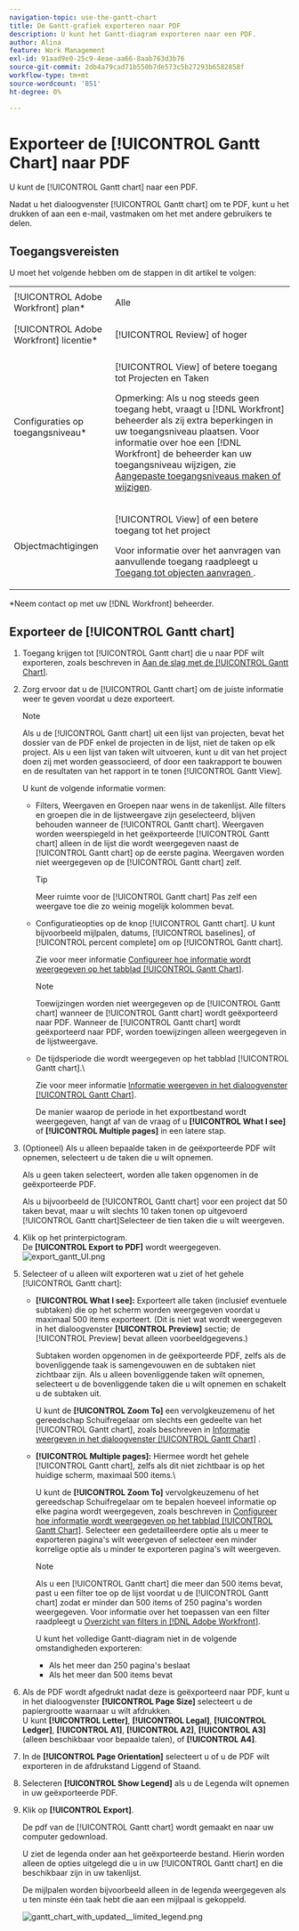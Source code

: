 ```yaml
---
navigation-topic: use-the-gantt-chart
title: De Gantt-grafiek exporteren naar PDF
description: U kunt het Gantt-diagram exporteren naar een PDF.
author: Alina
feature: Work Management
exl-id: 91aad9e0-25c9-4eae-aa66-8aab763d3b76
source-git-commit: 2db4a79cad71b550b7de573c5b27293b6582858f
workflow-type: tm+mt
source-wordcount: '851'
ht-degree: 0%

---
```


# Exporteer de [!UICONTROL Gantt Chart] naar PDF

U kunt de [!UICONTROL Gantt chart] naar een PDF.

Nadat u het dialoogvenster [!UICONTROL Gantt chart] om te PDF, kunt u het drukken of aan een e-mail, vastmaken om het met andere gebruikers te delen.

## Toegangsvereisten

U moet het volgende hebben om de stappen in dit artikel te volgen:

<table style="table-layout:auto"> 
 <col> 
 <col> 
 <tbody> 
  <tr> 
   <td role="rowheader">[!UICONTROL Adobe Workfront] plan*</td> 
   <td> <p>Alle </p> </td> 
  </tr> 
  <tr> 
   <td role="rowheader">[!UICONTROL Adobe Workfront] licentie*</td> 
   <td> <p>[!UICONTROL Review] of hoger</p> </td> 
  </tr> 
  <tr> 
   <td role="rowheader">Configuraties op toegangsniveau*</td> 
   <td> <p>[!UICONTROL View] of betere toegang tot Projecten en Taken</p> <p>Opmerking: Als u nog steeds geen toegang hebt, vraagt u [!DNL Workfront] beheerder als zij extra beperkingen in uw toegangsniveau plaatsen. Voor informatie over hoe een [!DNL Workfront] de beheerder kan uw toegangsniveau wijzigen, zie <a href="../../../administration-and-setup/add-users/configure-and-grant-access/create-modify-access-levels.md" class="MCXref xref">Aangepaste toegangsniveaus maken of wijzigen</a>.</p> </td> 
  </tr> 
  <tr> 
   <td role="rowheader">Objectmachtigingen</td> 
   <td> <p>[!UICONTROL View] of een betere toegang tot het project</p> <p>Voor informatie over het aanvragen van aanvullende toegang raadpleegt u <a href="../../../workfront-basics/grant-and-request-access-to-objects/request-access.md" class="MCXref xref">Toegang tot objecten aanvragen </a>.</p> </td> 
  </tr> 
 </tbody> 
</table>

&#42;Neem contact op met uw [!DNL Workfront] beheerder.

## Exporteer de [!UICONTROL Gantt chart]

1. Toegang krijgen tot [!UICONTROL Gantt chart] die u naar PDF wilt exporteren, zoals beschreven in [Aan de slag met de [!UICONTROL Gantt Chart]](../../../manage-work/gantt-chart/use-the-gantt-chart/get-started-with-gantt.md).
1. Zorg ervoor dat u de [!UICONTROL Gantt chart] om de juiste informatie weer te geven voordat u deze exporteert.

   >[!NOTE]
   >
   >Als u de [!UICONTROL Gantt chart] uit een lijst van projecten, bevat het dossier van de PDF enkel de projecten in de lijst, niet de taken op elk project. Als u een lijst van taken wilt uitvoeren, kunt u dit van het project doen zij met worden geassocieerd, of door een taakrapport te bouwen en de resultaten van het rapport in te tonen [!UICONTROL Gantt View].

   U kunt de volgende informatie vormen:

   * Filters, Weergaven en Groepen naar wens in de takenlijst. Alle filters en groepen die in de lijstweergave zijn geselecteerd, blijven behouden wanneer de [!UICONTROL Gantt chart]. Weergaven worden weerspiegeld in het geëxporteerde [!UICONTROL Gantt chart] alleen in de lijst die wordt weergegeven naast de [!UICONTROL Gantt chart] op de eerste pagina. Weergaven worden niet weergegeven op de [!UICONTROL Gantt chart] zelf.

      >[!TIP]
      >
      >Meer ruimte voor de [!UICONTROL Gantt chart] Pas zelf een weergave toe die zo weinig mogelijk kolommen bevat.

   * Configuratieopties op de knop [!UICONTROL Gantt chart]. U kunt bijvoorbeeld mijlpalen, datums, [!UICONTROL baselines], of [!UICONTROL percent complete] om op [!UICONTROL Gantt chart].

      Zie voor meer informatie   [Configureer hoe informatie wordt weergegeven op het tabblad [!UICONTROL Gantt Chart]](../../../manage-work/gantt-chart/use-the-gantt-chart/configure-info-on-gantt-chart.md).

      >[!NOTE]
      >
      > Toewijzingen worden niet weergegeven op de [!UICONTROL Gantt chart] wanneer de [!UICONTROL Gantt chart] wordt geëxporteerd naar PDF. Wanneer de [!UICONTROL Gantt chart] wordt geëxporteerd naar PDF, worden toewijzingen alleen weergegeven in de lijstweergave.

   * De tijdsperiode die wordt weergegeven op het tabblad [!UICONTROL Gantt chart].\

      Zie voor meer informatie [Informatie weergeven in het dialoogvenster [!UICONTROL Gantt Chart]](../../../manage-work/gantt-chart/use-the-gantt-chart/view-info-in-gantt.md).

      De manier waarop de periode in het exportbestand wordt weergegeven, hangt af van de vraag of u **[!UICONTROL What I see]** of **[!UICONTROL Multiple pages]** in een latere stap.

1. (Optioneel) Als u alleen bepaalde taken in de geëxporteerde PDF wilt opnemen, selecteert u de taken die u wilt opnemen.

   Als u geen taken selecteert, worden alle taken opgenomen in de geëxporteerde PDF.

   Als u bijvoorbeeld de [!UICONTROL Gantt chart] voor een project dat 50 taken bevat, maar u wilt slechts 10 taken tonen op uitgevoerd [!UICONTROL Gantt chart]Selecteer de tien taken die u wilt weergeven.

1. Klik op het printerpictogram.\
   De **[!UICONTROL Export to PDF]** wordt weergegeven.\
   ![export_gantt_UI.png](assets/exported-gantt-ui-350x225.png)

1. Selecteer of u alleen wilt exporteren wat u ziet of het gehele [!UICONTROL Gantt chart]:

   * **[!UICONTROL What I see]:** Exporteert alle taken (inclusief eventuele subtaken) die op het scherm worden weergegeven voordat u maximaal 500 items exporteert. (Dit is niet wat wordt weergegeven in het dialoogvenster **[!UICONTROL Preview]** sectie; de [!UICONTROL Preview] bevat alleen voorbeeldgegevens.)

      Subtaken worden opgenomen in de geëxporteerde PDF, zelfs als de bovenliggende taak is samengevouwen en de subtaken niet zichtbaar zijn. Als u alleen bovenliggende taken wilt opnemen, selecteert u de bovenliggende taken die u wilt opnemen en schakelt u de subtaken uit.

      U kunt de **[!UICONTROL Zoom To]** een vervolgkeuzemenu of het gereedschap Schuifregelaar om slechts een gedeelte van het [!UICONTROL Gantt chart], zoals beschreven in [Informatie weergeven in het dialoogvenster [!UICONTROL Gantt Chart]](../../../manage-work/gantt-chart/use-the-gantt-chart/view-info-in-gantt.md) .

   * **[!UICONTROL Multiple pages]:** Hiermee wordt het gehele [!UICONTROL Gantt chart], zelfs als dit niet zichtbaar is op het huidige scherm, maximaal 500 items.\

      U kunt de **[!UICONTROL Zoom To]** vervolgkeuzemenu of het gereedschap Schuifregelaar om te bepalen hoeveel informatie op elke pagina wordt weergegeven, zoals beschreven in [Configureer hoe informatie wordt weergegeven op het tabblad [!UICONTROL Gantt Chart]](../../../manage-work/gantt-chart/use-the-gantt-chart/configure-info-on-gantt-chart.md). Selecteer een gedetailleerdere optie als u meer te exporteren pagina&#39;s wilt weergeven of selecteer een minder korrelige optie als u minder te exporteren pagina&#39;s wilt weergeven.

      >[!NOTE]
      >
      >Als u een [!UICONTROL Gantt chart] die meer dan 500 items bevat, past u een filter toe op de lijst voordat u de [!UICONTROL Gantt chart] zodat er minder dan 500 items of 250 pagina&#39;s worden weergegeven. Voor informatie over het toepassen van een filter raadpleegt u  [Overzicht van filters in [!DNL Adobe Workfront]](../../../reports-and-dashboards/reports/reporting-elements/filters-overview.md).
      >
      >
      >U kunt het volledige Gantt-diagram niet in de volgende omstandigheden exporteren:
      >
      >   
      >   
      >   * Als het meer dan 250 pagina&#39;s beslaat
      >   * Als het meer dan 500 items bevat





1. Als de PDF wordt afgedrukt nadat deze is geëxporteerd naar PDF, kunt u in het dialoogvenster **[!UICONTROL Page Size]** selecteert u de papiergrootte waarnaar u wilt afdrukken.\
   U kunt **[!UICONTROL Letter]**, **[!UICONTROL Legal]**, **[!UICONTROL Ledger]**, **[!UICONTROL A1]**, **[!UICONTROL A2]**, **[!UICONTROL A3]** (alleen beschikbaar voor bepaalde talen), of **[!UICONTROL A4]**.
1. In de **[!UICONTROL Page Orientation]** selecteert u of u de PDF wilt exporteren in de afdrukstand Liggend of Staand.
1. Selecteren **[!UICONTROL Show Legend]** als u de Legenda wilt opnemen in uw geëxporteerde PDF.
1. Klik op **[!UICONTROL Export]**.

   De pdf van de [!UICONTROL Gantt chart] wordt gemaakt en naar uw computer gedownload.

   U ziet de legenda onder aan het geëxporteerde bestand. Hierin worden alleen de opties uitgelegd die u in uw [!UICONTROL Gantt chart] en die beschikbaar zijn in uw takenlijst.

   De mijlpalen worden bijvoorbeeld alleen in de legenda weergegeven als u ten minste één taak hebt die aan een mijlpaal is gekoppeld.

   ![gantt_chart_with_updated__limited_legend.png](assets/gantt-chart-with-updated--limited--legend-350x271.png)
